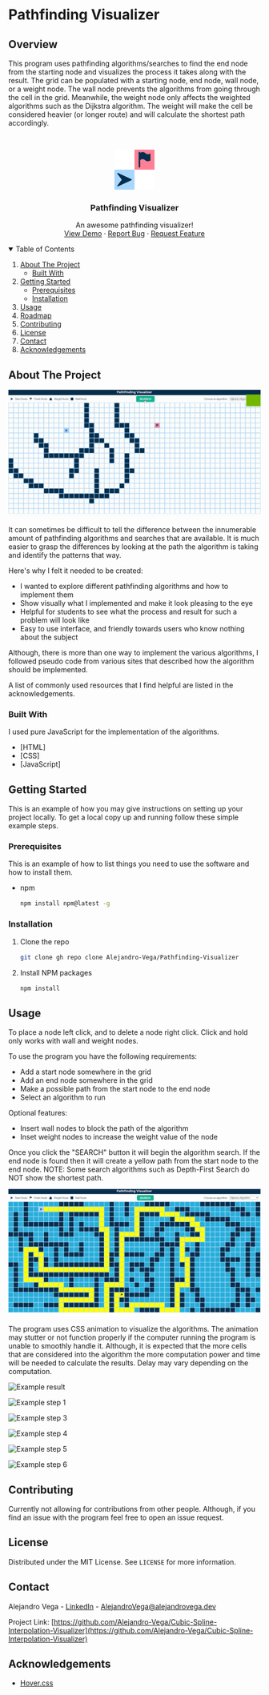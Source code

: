 # Pathfinding Visualizer

## Overview
This program uses pathfinding algorithms/searches to find the end node from the starting node and visualizes the process it takes along with the result. The grid can be populated with a starting node, end node, wall node, or a weight node. The wall node prevents the algorithms from going through the cell in the grid. Meanwhile, the weight node only affects the weighted algorithms such as the Dijkstra algorithm. The weight will make the cell be considered heavier (or longer route) and will calculate the shortest path accordingly.  

<!-- PROJECT LOGO -->
<br />
<p align="center">
  <a href="https://alejandro-vega.github.io/Pathfinding-Visualizer/" target="_blank">
    <img src="/images/logo.png" alt="Logo" width="80" height="80">
  </a>

  <h3 align="center">Pathfinding Visualizer</h3>

  <p align="center">
    An awesome pathfinding visualizer!
    <br />
    <a href="https://alejandro-vega.github.io/Pathfinding-Visualizer/">View Demo</a>
    ·
    <a href="https://github.com/Alejandro-Vega/Pathfinding-Visualizer/issues">Report Bug</a>
    ·
    <a href="https://github.com/Alejandro-Vega/Pathfinding-Visualizer/issues">Request Feature</a>
  </p>
</p>



<!-- TABLE OF CONTENTS -->
<details open="open">
  <summary>Table of Contents</summary>
  <ol>
    <li>
      <a href="#about-the-project">About The Project</a>
      <ul>
        <li><a href="#built-with">Built With</a></li>
      </ul>
    </li>
    <li>
      <a href="#getting-started">Getting Started</a>
      <ul>
        <li><a href="#prerequisites">Prerequisites</a></li>
        <li><a href="#installation">Installation</a></li>
      </ul>
    </li>
    <li><a href="#usage">Usage</a></li>
    <li><a href="#roadmap">Roadmap</a></li>
    <li><a href="#contributing">Contributing</a></li>
    <li><a href="#license">License</a></li>
    <li><a href="#contact">Contact</a></li>
    <li><a href="#acknowledgements">Acknowledgements</a></li>
  </ol>
</details>

  
<!-- ABOUT THE PROJECT -->
## About The Project

[![Product Name Screen Shot][product-screenshot]](/images/example-dijkstra-1.gif)

It can sometimes be difficult to tell the difference between the innumerable amount of 
pathfinding algorithms and searches that are available. It is much easier to grasp the 
differences by looking at the path the algorithm is taking and identify the patterns that 
way. 

Here's why I felt it needed to be created:
* I wanted to explore different pathfinding algorithms and how to implement them
* Show visually what I implemented and make it look pleasing to the eye  
* Helpful for students to see what the process and result for such a problem will look like
* Easy to use interface, and friendly towards users who know nothing about the subject

Although, there is more than one way to implement the various algorithms, I followed pseudo code from various sites that described how the algorithm should be implemented.

A list of commonly used resources that I find helpful are listed in the acknowledgements.

### Built With

I used pure JavaScript for the implementation of the algorithms.

* [HTML]
* [CSS]
* [JavaScript]


<!-- GETTING STARTED -->
## Getting Started

This is an example of how you may give instructions on setting up your project locally.
To get a local copy up and running follow these simple example steps.

### Prerequisites

This is an example of how to list things you need to use the software and how to install them.
* npm
  ```sh
  npm install npm@latest -g
  ```

### Installation

1. Clone the repo
   ```sh
   git clone gh repo clone Alejandro-Vega/Pathfinding-Visualizer
   ```
2. Install NPM packages
   ```sh
   npm install
   ```




<!-- USAGE EXAMPLES -->
## Usage

To place a node left click, and to delete a node right click. Click and hold only works with wall and weight nodes.

To use the program you have the following requirements:
* Add a start node somewhere in the grid
* Add an end node somewhere in the grid
* Make a possible path from the start node to the end node
* Select an algorithm to run

Optional features:
* Insert wall nodes to block the path of the algorithm
* Inset weight nodes to increase the weight value of the node


Once you click the "SEARCH" button it will begin the algorithm search. If the end node is found then it will create a yellow path from the start node to the end node. NOTE: Some search algorithms such as Depth-First Search do NOT show the shortest path.

[![Cubic Spline Interpolation Visualizer][input-example-screenshot]](/images/example-dijkstra-1.png)

The program uses CSS animation to visualize the algorithms. The animation may stutter or not function properly if the computer running the program is unable to smoothly handle it. Although, it is expected that the more cells that are considered into the algorithm the more computation power and time will be needed to calculate the results. Delay may vary depending on the computation.

<p>
  <img src="public/images/example-result1.png" width="60%" alt="Example result">
</p>
<p>
  <img src="public/images/example-step1.png" width="60%" alt="Example step 1">
</p>
<p>
  <img src="public/images/example-step3.png" width="60%" alt="Example step 3">
</p>
<p>
  <img src="public/images/example-step4.png" width="60%" alt="Example step 4">
</p>
<p>
  <img src="public/images/example-step5.png" width="60%" alt="Example step 5">
</p>
<p>
  <img src="public/images/example-step6.png" width="60%" alt="Example step 6">
</p>


<!-- CONTRIBUTING -->
## Contributing

Currently not allowing for contributions from other people. Although, if you find an issue with the program feel free to open an issue request.



<!-- LICENSE -->
## License

Distributed under the MIT License. See `LICENSE` for more information.



<!-- CONTACT -->
## Contact

Alejandro Vega - [LinkedIn](https://www.linkedin.com/in/alejandro--vega/) - AlejandroVega@alejandrovega.dev

Project Link: [https://github.com/Alejandro-Vega/Cubic-Spline-Interpolation-Visualizer](https://github.com/Alejandro-Vega/Cubic-Spline-Interpolation-Visualizer)



<!-- ACKNOWLEDGEMENTS -->
## Acknowledgements
* [Hover.css](https://github.com/IanLunn/Hover/blob/master/README.md#hovercss)






<!-- MARKDOWN LINKS & IMAGES -->
<!-- https://www.markdownguide.org/basic-syntax/#reference-style-links -->
[contributors-shield]: https://img.shields.io/github/contributors/othneildrew/Best-README-Template.svg?style=for-the-badge
[contributors-url]: https://github.com/othneildrew/Best-README-Template/graphs/contributors
[forks-shield]: https://img.shields.io/github/forks/othneildrew/Best-README-Template.svg?style=for-the-badge
[forks-url]: https://github.com/othneildrew/Best-README-Template/network/members
[stars-shield]: https://img.shields.io/github/stars/othneildrew/Best-README-Template.svg?style=for-the-badge
[stars-url]: https://github.com/othneildrew/Best-README-Template/stargazers
[issues-shield]: https://img.shields.io/github/issues/othneildrew/Best-README-Template.svg?style=for-the-badge
[issues-url]: https://github.com/othneildrew/Best-README-Template/issues
[license-shield]: https://img.shields.io/github/license/othneildrew/Best-README-Template.svg?style=for-the-badge
[license-url]: https://github.com/othneildrew/Best-README-Template/blob/master/LICENSE.txt
[linkedin-shield]: https://img.shields.io/badge/-LinkedIn-black.svg?style=for-the-badge&logo=linkedin&colorB=555
[linkedin-url]: https://linkedin.com/in/othneildrew
[product-screenshot]: /images/example-dijkstra-1.gif
[input-example-screenshot]: /images/example-dijkstra-1.png
[result-example-screenshot]: /images/example-result1.png
[step1-example-screenshot]: /images/example-step1.png
[step2-example-screenshot]: /images/example-step2.png
[step3-example-screenshot]: /images/example-step3.png
[step4-example-screenshot]: /images/example-step4.png
[step5-example-screenshot]: /images/example-step5.png
[step6-example-screenshot]: /images/example-step6.png